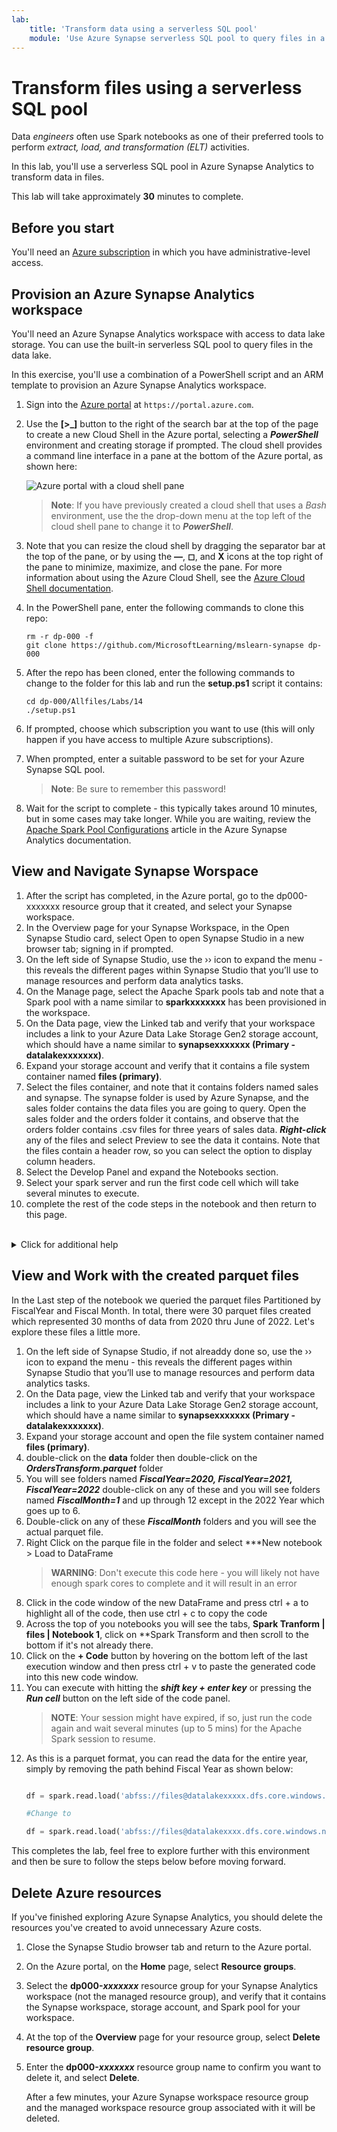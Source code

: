 ```yaml
---
lab:
    title: 'Transform data using a serverless SQL pool'
    module: 'Use Azure Synapse serverless SQL pool to query files in a data lake'
---
```


# Transform files using a serverless SQL pool

Data *engineers* often use Spark notebooks as one of their preferred tools to perform *extract, load, and transformation (ELT)* activities.

In this lab, you'll use a serverless SQL pool in Azure Synapse Analytics to transform data in files.

This lab will take approximately **30** minutes to complete.

## Before you start

You'll need an [Azure subscription](https://azure.microsoft.com/free) in which you have administrative-level access.

## Provision an Azure Synapse Analytics workspace

You'll need an Azure Synapse Analytics workspace with access to data lake storage. You can use the built-in serverless SQL pool to query files in the data lake.

In this exercise, you'll use a combination of a PowerShell script and an ARM template to provision an Azure Synapse Analytics workspace.

1. Sign into the [Azure portal](https://portal.azure.com) at `https://portal.azure.com`.
2. Use the **[\>_]** button to the right of the search bar at the top of the page to create a new Cloud Shell in the Azure portal, selecting a ***PowerShell*** environment and creating storage if prompted. The cloud shell provides a command line interface in a pane at the bottom of the Azure portal, as shown here:

    ![Azure portal with a cloud shell pane](./images/cloud-shell.png)

    > **Note**: If you have previously created a cloud shell that uses a *Bash* environment, use the the drop-down menu at the top left of the cloud shell pane to change it to ***PowerShell***.

3. Note that you can resize the cloud shell by dragging the separator bar at the top of the pane, or by using the **&#8212;**, **&#9723;**, and **X** icons at the top right of the pane to minimize, maximize, and close the pane. For more information about using the Azure Cloud Shell, see the [Azure Cloud Shell documentation](https://docs.microsoft.com/azure/cloud-shell/overview).

4. In the PowerShell pane, enter the following commands to clone this repo:

    ```
    rm -r dp-000 -f
    git clone https://github.com/MicrosoftLearning/mslearn-synapse dp-000
    ```

5. After the repo has been cloned, enter the following commands to change to the folder for this lab and run the **setup.ps1** script it contains:

    ```
    cd dp-000/Allfiles/Labs/14
    ./setup.ps1
    ```

6. If prompted, choose which subscription you want to use (this will only happen if you have access to multiple Azure subscriptions).
7. When prompted, enter a suitable password to be set for your Azure Synapse SQL pool.

    > **Note**: Be sure to remember this password!

8. Wait for the script to complete - this typically takes around 10 minutes, but in some cases may take longer. While you are waiting, review the [Apache Spark Pool Configurations](https://learn.microsoft.com/en-us/azure/synapse-analytics/spark/apache-spark-pool-configurations) article in the Azure Synapse Analytics documentation.

## View and Navigate Synapse Worspace
1. After the script has completed, in the Azure portal, go to the dp000-xxxxxxx resource group that it created, and select your Synapse workspace.
2. In the Overview page for your Synapse Workspace, in the Open Synapse Studio card, select Open to open Synapse Studio in a new browser tab; signing in if prompted.
3. On the left side of Synapse Studio, use the ›› icon to expand the menu - this reveals the different pages within Synapse Studio that you’ll use to manage resources and perform data analytics tasks.
4. On the Manage page, select the Apache Spark pools tab and note that a Spark pool with a name similar to **sparkxxxxxxx** has been provisioned in the workspace.
5. On the Data page, view the Linked tab and verify that your workspace includes a link to your Azure Data Lake Storage Gen2 storage account, which should have a name similar to **synapsexxxxxxx (Primary - datalakexxxxxxx)**.
6. Expand your storage account and verify that it contains a file system container named **files (primary)**.
7. Select the files container, and note that it contains folders named sales and synapse. The synapse folder is used by Azure Synapse, and the sales folder contains the data files you are going to query.
Open the sales folder and the orders folder it contains, and observe that the orders folder contains .csv files for three years of sales data.
***Right-click*** any of the files and select Preview to see the data it contains. Note that the files contain a header row, so you can select the option to display column headers.
8. Select the Develop Panel and expand the Notebooks section.
9. Select your spark server and run the first code cell which will take several minutes to execute.
10. complete the rest of the code steps in the notebook and then return to this page.

</br>
<details>
<summary>Click for additional help</summary>
  <p>
1. Returning to the Synapse Workspace.</br>
2. Select the **Develop** panel. <img src="./images/select-develop-in-synapse-workspace-expanded.png" alt="Azure Portal pane select develop expanded" width="800" height="600"></br>
3. On the <b>Develop</b> panel, expand the <i>Notebooks</i> section and select the <b>Spark Transform</b> file. <img src="./images/select-spark-notebook.png" alt="Azure Portal Develop.notebook.spark transform" width="800" height="600"> </br>
4. Follow the directions in the Spark notebook and then return to this page.</br>
</p>
</details>

## View and Work with the created parquet files 
In the Last step of the notebook we queried the parquet files Partitioned by FiscalYear and Fiscal Month. In total, there were 30 parquet files created which represented 30 months of data from 2020 thru June of 2022. Let's explore these files a little more.
1. On the left side of Synapse Studio, if not alreaddy done so, use the ›› icon to expand the menu - this reveals the different pages within Synapse Studio that you’ll use to manage resources and perform data analytics tasks.
2. On the Data page, view the Linked tab and verify that your workspace includes a link to your Azure Data Lake Storage Gen2 storage account, which should have a name similar to **synapsexxxxxxx (Primary - datalakexxxxxxx)**.
3. Expand your storage account and open the file system container named **files (primary)**.
4. double-click on the **data** folder then double-click on the ***OrdersTransform.parquet*** folder
5. You will see folders named ***FiscalYear=2020, FiscalYear=2021, FiscalYear=2022*** double-click on any of these and you will see folders named ***FiscalMonth=1*** and up through 12 except in the 2022 Year which goes up to 6.  
6. Double-click on any of these ***FiscalMonth*** folders and you will see the actual parquet file.
7. Right Click on the parque file in the folder and select ***New notebook > Load to DataFrame
    > **WARNING**: Don't execute this code here - you will likely not have enough spark cores to complete and it will result in an error
8. Click in the code window of the new DataFrame and press ctrl + a to highlight all of the code, then use ctrl + c to copy the code
9. Across the top of you notebooks you will see the tabs, **Spark Tranform | files | Notebook 1**, click on **Spark Transform and then scroll to the bottom if it's not already there.
10. Click on the **+ Code** button by hovering on the bottom left of the last execution window and then press ctrl + v to paste the generated code into this new code window. 
11. You can execute with hitting the ***shift key + enter key*** or pressing the ***Run cell*** button on the left side of the code panel.
    > **NOTE**: Your session might have expired, if so, just run the code again and wait several minutes (up to 5 mins) for the Apache Spark session to resume.
12. As this is a parquet format, you can read the data for the entire year, simply by removing the path behind Fiscal Year as shown below:
    ```Python

    df = spark.read.load('abfss://files@datalakexxxxx.dfs.core.windows.net/data/OrdersTransform.parquet/FiscalYear=2020/FiscalMonth=1/part-00000-aa61d52e-d7d0-47c5-aad0-ba2038f296e6.c000.snappy.parquet', format='parquet')

    #Change to 

    df = spark.read.load('abfss://files@datalakexxxx.dfs.core.windows.net/data/OrdersTransform.parquet/FiscalYear=2020', format='parquet')
    
    ```
This completes the lab, feel free to explore further with this environment and then be sure to follow the steps below before moving forward.
## Delete Azure resources

If you've finished exploring Azure Synapse Analytics, you should delete the resources you've created to avoid unnecessary Azure costs.

1. Close the Synapse Studio browser tab and return to the Azure portal.
2. On the Azure portal, on the **Home** page, select **Resource groups**.
3. Select the **dp000-*xxxxxxx*** resource group for your Synapse Analytics workspace (not the managed resource group), and verify that it contains the Synapse workspace, storage account, and Spark pool for your workspace.
4. At the top of the **Overview** page for your resource group, select **Delete resource group**.
5. Enter the **dp000-*xxxxxxx*** resource group name to confirm you want to delete it, and select **Delete**.

    After a few minutes, your Azure Synapse workspace resource group and the managed workspace resource group associated with it will be deleted.
